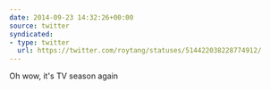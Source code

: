 ```yaml
---
date: 2014-09-23 14:32:26+00:00
source: twitter
syndicated:
- type: twitter
  url: https://twitter.com/roytang/statuses/514422038228774912/
---
```


Oh wow, it's TV season again